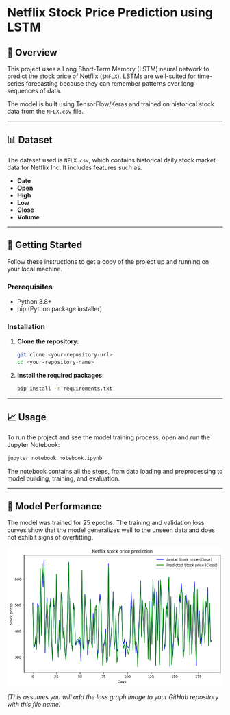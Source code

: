 # Netflix Stock Price Prediction using LSTM

## 📖 Overview

This project uses a Long Short-Term Memory (LSTM) neural network to predict the stock price of Netflix (`$NFLX`). LSTMs are well-suited for time-series forecasting because they can remember patterns over long sequences of data.

The model is built using TensorFlow/Keras and trained on historical stock data from the `NFLX.csv` file.



---

## 📊 Dataset

The dataset used is `NFLX.csv`, which contains historical daily stock market data for Netflix Inc. It includes features such as:
* **Date**
* **Open**
* **High**
* **Low**
* **Close**
* **Volume**

---

## 🚀 Getting Started

Follow these instructions to get a copy of the project up and running on your local machine.

### **Prerequisites**

* Python 3.8+
* pip (Python package installer)

### **Installation**

1.  **Clone the repository:**
    ```sh
    git clone <your-repository-url>
    cd <your-repository-name>
    ```

2.  **Install the required packages:**
    ```sh
    pip install -r requirements.txt
    ```

---

## 📈 Usage

To run the project and see the model training process, open and run the Jupyter Notebook:

```sh
jupyter notebook notebook.ipynb
```

The notebook contains all the steps, from data loading and preprocessing to model building, training, and evaluation.

---

## 🧠 Model Performance

The model was trained for 25 epochs. The training and validation loss curves show that the model generalizes well to the unseen data and does not exhibit signs of overfitting.

![Training and Validation Loss](loss.png)

*(This assumes you will add the loss graph image to your GitHub repository with this file name)*